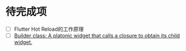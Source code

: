# 待完成项

- [ ] Flutter Hot Reload的工作原理
- [ ] [Builder class: A platonic widget that calls a closure to obtain its child widget.](https://stackoverflow.com/a/52123080)